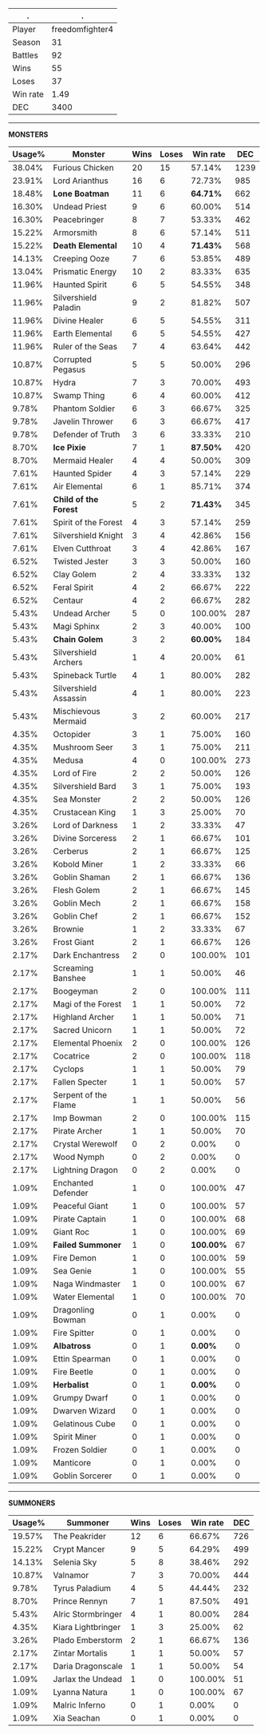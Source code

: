 .|.
|-|-
Player|freedomfighter4
Season|31
Battles|92
Wins|55
Loses|37
Win rate|1.49
DEC|3400

---
**MONSTERS**

Usage%|Monster|Wins|Loses|Win rate|DEC|
-|-|-|-|-|-|
38.04%|Furious Chicken|20|15|57.14%|1239|
23.91%|Lord Arianthus|16|6|72.73%|985|
18.48%|**Lone Boatman**|11|6|**64.71%**|662|
16.30%|Undead Priest|9|6|60.00%|514|
16.30%|Peacebringer|8|7|53.33%|462|
15.22%|Armorsmith|8|6|57.14%|511|
15.22%|**Death Elemental**|10|4|**71.43%**|568|
14.13%|Creeping Ooze|7|6|53.85%|489|
13.04%|Prismatic Energy|10|2|83.33%|635|
11.96%|Haunted Spirit|6|5|54.55%|348|
11.96%|Silvershield Paladin|9|2|81.82%|507|
11.96%|Divine Healer|6|5|54.55%|311|
11.96%|Earth Elemental|6|5|54.55%|427|
11.96%|Ruler of the Seas|7|4|63.64%|442|
10.87%|Corrupted Pegasus|5|5|50.00%|296|
10.87%|Hydra|7|3|70.00%|493|
10.87%|Swamp Thing|6|4|60.00%|412|
9.78%|Phantom Soldier|6|3|66.67%|325|
9.78%|Javelin Thrower|6|3|66.67%|417|
9.78%|Defender of Truth|3|6|33.33%|210|
8.70%|**Ice Pixie**|7|1|**87.50%**|420|
8.70%|Mermaid Healer|4|4|50.00%|309|
7.61%|Haunted Spider|4|3|57.14%|229|
7.61%|Air Elemental|6|1|85.71%|374|
7.61%|**Child of the Forest**|5|2|**71.43%**|345|
7.61%|Spirit of the Forest|4|3|57.14%|259|
7.61%|Silvershield Knight|3|4|42.86%|156|
7.61%|Elven Cutthroat|3|4|42.86%|167|
6.52%|Twisted Jester|3|3|50.00%|160|
6.52%|Clay Golem|2|4|33.33%|132|
6.52%|Feral Spirit|4|2|66.67%|222|
6.52%|Centaur|4|2|66.67%|282|
5.43%|Undead Archer|5|0|100.00%|287|
5.43%|Magi Sphinx|2|3|40.00%|100|
5.43%|**Chain Golem**|3|2|**60.00%**|184|
5.43%|Silvershield Archers|1|4|20.00%|61|
5.43%|Spineback Turtle|4|1|80.00%|282|
5.43%|Silvershield Assassin|4|1|80.00%|223|
5.43%|Mischievous Mermaid|3|2|60.00%|217|
4.35%|Octopider|3|1|75.00%|160|
4.35%|Mushroom Seer|3|1|75.00%|211|
4.35%|Medusa|4|0|100.00%|273|
4.35%|Lord of Fire|2|2|50.00%|126|
4.35%|Silvershield Bard|3|1|75.00%|193|
4.35%|Sea Monster|2|2|50.00%|126|
4.35%|Crustacean King|1|3|25.00%|70|
3.26%|Lord of Darkness|1|2|33.33%|47|
3.26%|Divine Sorceress|2|1|66.67%|101|
3.26%|Cerberus|2|1|66.67%|125|
3.26%|Kobold Miner|1|2|33.33%|66|
3.26%|Goblin Shaman|2|1|66.67%|136|
3.26%|Flesh Golem|2|1|66.67%|145|
3.26%|Goblin Mech|2|1|66.67%|158|
3.26%|Goblin Chef|2|1|66.67%|152|
3.26%|Brownie|1|2|33.33%|67|
3.26%|Frost Giant|2|1|66.67%|126|
2.17%|Dark Enchantress|2|0|100.00%|101|
2.17%|Screaming Banshee|1|1|50.00%|46|
2.17%|Boogeyman|2|0|100.00%|111|
2.17%|Magi of the Forest|1|1|50.00%|72|
2.17%|Highland Archer|1|1|50.00%|71|
2.17%|Sacred Unicorn|1|1|50.00%|72|
2.17%|Elemental Phoenix|2|0|100.00%|126|
2.17%|Cocatrice|2|0|100.00%|118|
2.17%|Cyclops|1|1|50.00%|79|
2.17%|Fallen Specter|1|1|50.00%|57|
2.17%|Serpent of the Flame|1|1|50.00%|56|
2.17%|Imp Bowman|2|0|100.00%|115|
2.17%|Pirate Archer|1|1|50.00%|70|
2.17%|Crystal Werewolf|0|2|0.00%|0|
2.17%|Wood Nymph|0|2|0.00%|0|
2.17%|Lightning Dragon|0|2|0.00%|0|
1.09%|Enchanted Defender|1|0|100.00%|47|
1.09%|Peaceful Giant|1|0|100.00%|57|
1.09%|Pirate Captain|1|0|100.00%|68|
1.09%|Giant Roc|1|0|100.00%|69|
1.09%|**Failed Summoner**|1|0|**100.00%**|67|
1.09%|Fire Demon|1|0|100.00%|59|
1.09%|Sea Genie|1|0|100.00%|55|
1.09%|Naga Windmaster|1|0|100.00%|67|
1.09%|Water Elemental|1|0|100.00%|70|
1.09%|Dragonling Bowman|0|1|0.00%|0|
1.09%|Fire Spitter|0|1|0.00%|0|
1.09%|**Albatross**|0|1|**0.00%**|0|
1.09%|Ettin Spearman|0|1|0.00%|0|
1.09%|Fire Beetle|0|1|0.00%|0|
1.09%|**Herbalist**|0|1|**0.00%**|0|
1.09%|Grumpy Dwarf|0|1|0.00%|0|
1.09%|Dwarven Wizard|0|1|0.00%|0|
1.09%|Gelatinous Cube|0|1|0.00%|0|
1.09%|Spirit Miner|0|1|0.00%|0|
1.09%|Frozen Soldier|0|1|0.00%|0|
1.09%|Manticore|0|1|0.00%|0|
1.09%|Goblin Sorcerer|0|1|0.00%|0|

---
**SUMMONERS**

Usage%|Summoner|Wins|Loses|Win rate|DEC|
-|-|-|-|-|-|
19.57%|The Peakrider|12|6|66.67%|726|
15.22%|Crypt Mancer|9|5|64.29%|499|
14.13%|Selenia Sky|5|8|38.46%|292|
10.87%|Valnamor|7|3|70.00%|444|
9.78%|Tyrus Paladium|4|5|44.44%|232|
8.70%|Prince Rennyn|7|1|87.50%|491|
5.43%|Alric Stormbringer|4|1|80.00%|284|
4.35%|Kiara Lightbringer|1|3|25.00%|62|
3.26%|Plado Emberstorm|2|1|66.67%|136|
2.17%|Zintar Mortalis|1|1|50.00%|57|
2.17%|Daria Dragonscale|1|1|50.00%|54|
1.09%|Jarlax the Undead|1|0|100.00%|51|
1.09%|Lyanna Natura|1|0|100.00%|67|
1.09%|Malric Inferno|0|1|0.00%|0|
1.09%|Xia Seachan|0|1|0.00%|0|

